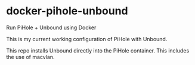 # docker-pihole-unbound
Run PiHole + Unbound using Docker

This is my current working configuration of PiHole with Unbound.

This repo installs Unbound directly into the PiHole container.
This includes the use of macvlan.